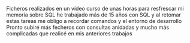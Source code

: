 Ficheros realizados en un vídeo curso de unas horas para resfrescar mi memoria sobre SQL
he trabajado más de 15 años con SQL y al retomar estas tareas me obligo a recordar comandos y el entorno de desarrollo
Pronto subiré más fecheros con consultas anidadas y mucho más complicadas que realicé en mis anteriores trabajos
